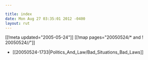 ```yaml
---

title: index
date: Mon Aug 27 03:35:01 2012 -0400
layout: rut
---
```


[[!meta updated="2005-05-24"]]
[[!map pages="20050524/* and ! 20050524/*/*"]]
* [[20050524-1733|Politics_And_Law/Bad_Situations_Bad_Laws]]
